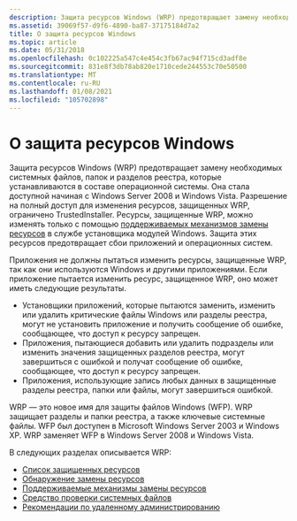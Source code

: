```yaml
---
description: Защита ресурсов Windows (WRP) предотвращает замену необходимых системных файлов, папок и разделов реестра, которые устанавливаются в составе операционной системы.
ms.assetid: 39069f57-d9f6-4890-ba87-37175184d7a2
title: О защита ресурсов Windows
ms.topic: article
ms.date: 05/31/2018
ms.openlocfilehash: 0c102225a547c4e454c3fb67ac94f715cd3adf8e
ms.sourcegitcommit: 831e8f3db78ab820e1710cede244553c70e50500
ms.translationtype: MT
ms.contentlocale: ru-RU
ms.lasthandoff: 01/08/2021
ms.locfileid: "105702898"
---
```

# <a name="about-windows-resource-protection"></a>О защита ресурсов Windows

Защита ресурсов Windows (WRP) предотвращает замену необходимых системных файлов, папок и разделов реестра, которые устанавливаются в составе операционной системы. Она стала доступной начиная с Windows Server 2008 и Windows Vista. Разрешение на полный доступ для изменения ресурсов, защищенных WRP, ограничено TrustedInstaller. Ресурсы, защищенные WRP, можно изменять только с помощью [поддерживаемых механизмов замены ресурсов](supported-file-replacement-mechanisms.md) в службе установщика модулей Windows. Защита этих ресурсов предотвращает сбои приложений и операционных систем.

Приложения не должны пытаться изменить ресурсы, защищенные WRP, так как они используются Windows и другими приложениями. Если приложение пытается изменить ресурс, защищенное WRP, оно может иметь следующие результаты.

-   Установщики приложений, которые пытаются заменить, изменить или удалить критические файлы Windows или разделы реестра, могут не установить приложение и получить сообщение об ошибке, сообщающее, что доступ к ресурсу запрещен.
-   Приложения, пытающиеся добавить или удалить подразделы или изменить значения защищенных разделов реестра, могут завершиться с ошибкой и получат сообщение об ошибке, сообщающее, что доступ к ресурсу запрещен.
-   Приложения, использующие запись любых данных в защищенные разделы реестра, папки или файлы, могут завершиться ошибкой.

WRP — это новое имя для защиты файлов Windows (WFP). WRP защищает разделы и папки реестра, а также ключевые системные файлы. WFP был доступен в Microsoft Windows Server 2003 и Windows XP. WRP заменяет WFP в Windows Server 2008 и Windows Vista.

В следующих разделах описывается WRP:

-   [Список защищенных ресурсов](protected-file-list.md)
-   [Обнаружение замены ресурсов](detecting-file-replacement.md)
-   [Поддерживаемые механизмы замены ресурсов](supported-file-replacement-mechanisms.md)
-   [Средство проверки системных файлов](system-file-checker.md)
-   [Рекомендации по удаленному администрированию](remote-administration-considerations.md)

 

 



